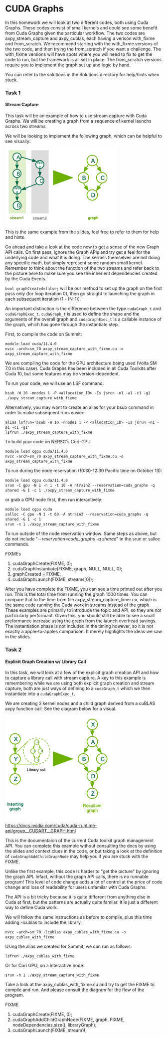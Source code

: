 # CUDA Graphs

In this homework we will look at two different codes, both using Cuda Graphs. These codes consist of small kernels and could see some benefit from Cuda Graphs given the particular workflow. The two codes are axpy_stream_capture and axpy_cublas, each having a verison with_fixme and from_scratch. We recommend starting with the with_fixme versions of the two code, and then trying the from_scratch if you want a challenge. The with_fixme versions will have spots where you will need to fix to get the code to run, but the framework is all set in place. The from_scratch versions require you to implement the graph set up and logic by hand.

You can refer to the solutions in the Solutions directory for help/hints when stuck.

### Task 1
#### Stream Capture
This task will be an example of how to use stream capture with Cuda Graphs. We will be creating a graph from a sequence of kernel launchs across two streams.

We will be looking to implement the following graph, which can be helpful to see visually:

![](graph_stream_capture.png)

This is the same example from the slides, feel free to refer to them for help and hints.

Go ahead and take a look at the code now to get a sense of the new Graph API calls. On first pass, ignore the Graph APIs and try get a feel for the underlying code and what it is doing. The kernels themselves are not doing any specific math, but simply represent some random small kernel. Remember to think about the function of the two streams and refer back to the picture here to make sure you see the inherient dependencies created by the Cuda Events. 

`bool graphCreated=false;` will be our method to set up the graph on the first pass only (for loop iteration 0), then go straight to launching the graph in each subsequent iteration (1 - (N-1)). 

An important distinction is the difference between the type `cudaGraph_t` and `cudaGraphExec_t`. `cudaGraph_t` is used to define the shape and the arguments of the overall graph and `cudaGraphExec_t` is a callable instance of the graph, which has gone through the instantiate step. 

First, to compile the code on Summit:

```
module load cuda/11.4.0
nvcc -arch=sm_70 axpy_stream_capture_with_fixme.cu -o axpy_stream_capture_with_fixme
```

We are compiling the code for the GPU architecture being used (Volta SM 7.0 in this case). Cuda Graphs has been included in all Cuda Toolkits after Cuda 10, but some features may be version-dependent.

To run your code, we will use an LSF command:

```
bsub -W 10 -nnodes 1 -P <allocation_ID> -Is jsrun -n1 -a1 -c1 -g1 ./axpy_stream_capture_with_fixme
```

Alternatively, you may want to create an alias for your bsub command in order to make subsequent runs easier:

```
alias lsfrun='bsub -W 10 -nnodes 1 -P <allocation_ID> -Is jsrun -n1 -a1 -c1 -g1'
lsfrun ./axpy_stream_capture_with_fixme
```

To build your code on NERSC's Cori-GPU

```
module load cgpu cuda/11.4.0
nvcc -arch=sm_70 axpy_stream_capture_with_fixme.cu -o axpy_stream_capture_with_fixme
```

To run during the node reservation (10:30-12:30 Pacific time on October 13):
```
module load cgpu cuda/11.4.0
srun -C gpu -N 1 -n 1 -t 10 -A ntrain2 --reservation=cuda_graphs -q shared -G 1 -c 1 ./axpy_stream_capture_with_fixme
```

or grab a GPU node first, then run interactively:
```
module load cgpu cuda 
salloc -C gpu -N 1 -t 60 -A ntrain2 --reservation=cuda_graphs -q shared -G 1 -c 1
srun -n 1 ./axpy_stream_capture_with_fixme
```

To run outside of the node reservation window:
Same steps as above, but do not include "*--reservation=cuda_graphs -q shared*" in the srun or salloc commands.

FIXMEs
1. cudaGraphCreate(FIXME, 0);
2. cudaGraphInstantiate(FIXME, graph, NULL, NULL, 0);
3. graphCreated = FIXME;
4. cudaGraphLaunch(FIXME, streams[0]);

After you have complete the FIXME, you can see a time printed out after you run. This is the total time from running the graph 1000 times. You can compare that to the time from file axpy_stream_capture_timer.cu, which is the same code running the Cuda work in streams instead of the graph. These examples are primarily to introduce the topic and API, so they are not particularly performant. Given this, you should still be able to see a small preformance increase using the graph from the launch overhead savings. The instantiation phase is not included in the timing however, so it is not exactly a apple-to-apples comparison. It merely highlights the ideas we saw in the slides. 


### Task 2
#### Explicit Graph Creation w/ Library Call
In this task, we will look at a few of the explicit graph creation API and how to capture a library call with stream capture. A key to this example is remembering while we are using both explicit graph creation and stream capture, both are just ways of defining to a `cudaGraph_t` which we then instantiate into a `cudaGraphExec_t`. 

We are creating 2 kernel nodes and a child graph derived from a cuBLAS axpy function call. See the diagram below for a visual.  

![](graph_with_library_call.png)

https://docs.nvidia.com/cuda/cuda-runtime-api/group__CUDART__GRAPH.html

This is the documentaion of the current Cuda toolkit graph management API. You can complete this example without consulting the docs by using the slides and context clues in the code, or but taking a look at the definition of `cudaGraphAddChildGraphNode` may help you if you are stuck with the FIXME.

Unlike the first example, this code is harder to "get the picture" by ignoring the graph API. Infact, without the graph API calls, there is no runnable program! This level of code change adds a lot of control at the price of code change and loss of readability for users unfamilar with Cuda Graphs. 

The API is a bit tricky because it is quite different from anything else in Cuda at first, but the patterns are actually quite familar. It is just a different way to define Cuda work. 

We will follow the same instructions as before to compile, plus this time adding -lcublas to include the library. 

```
nvcc -arch=sm_70 -lcublas axpy_cublas_with_fixme.cu -o axpy_cublas_with_fixme
```

Using the alias we created for Summit, we can run as follows:

```
lsfrun ./axpy_cublas_with_fixme
```

Or for Cori GPU, on a interactive node:

```
srun -n 1 ./axpy_stream_capture_with_fixme
```

Take a look at the axpy_cublas_with_fixme.cu and try to get the FIXME to compile and run. And please consult the diagram for the flow of the program.


FIXME
1. cudaGraphCreate(FIXME, 0);
2. cudaGraphAddChildGraphNode(FIXME, graph, FIXME, nodeDependencies.size(), libraryGraph);
3. cudaGraphLaunch(FIXME, stream1);

